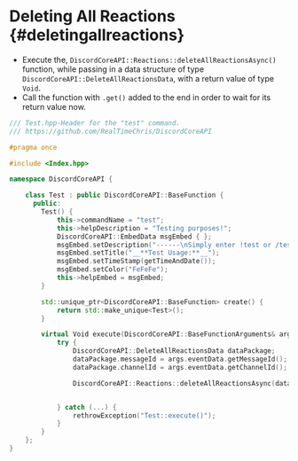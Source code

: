 Deleting All Reactions {#deletingallreactions}
============
- Execute the, `DiscordCoreAPI::Reactions::deleteAllReactionsAsync()` function, while passing in a data structure of type `DiscordCoreAPI::DeleteAllReactionsData`, with a return value of type `Void`.
- Call the function with `.get()` added to the end in order to wait for its return value now.

```cpp
/// Test.hpp-Header for the "test" command.
/// https://github.com/RealTimeChris/DiscordCoreAPI

#pragma once

#include <Index.hpp>

namespace DiscordCoreAPI {

	class Test : public DiscordCoreAPI::BaseFunction {
	  public:
		Test() {
			this->commandName = "test";
			this->helpDescription = "Testing purposes!";
			DiscordCoreAPI::EmbedData msgEmbed { };
			msgEmbed.setDescription("------\nSimply enter !test or /test!\n------");
			msgEmbed.setTitle("__**Test Usage:**__");
			msgEmbed.setTimeStamp(getTimeAndDate());
			msgEmbed.setColor("FeFeFe");
			this->helpEmbed = msgEmbed;
		}

		std::unique_ptr<DiscordCoreAPI::BaseFunction> create() {
			return std::make_unique<Test>();
		}

		virtual Void execute(DiscordCoreAPI::BaseFunctionArguments& args) {
			try {
				DiscordCoreAPI::DeleteAllReactionsData dataPackage;
				dataPackage.messageId = args.eventData.getMessageId();
				dataPackage.channelId = args.eventData.getChannelId();

				DiscordCoreAPI::Reactions::deleteAllReactionsAsync(dataPackage).get();


			} catch (...) {
				rethrowException("Test::execute()");
			}
		}
	};
}
```
